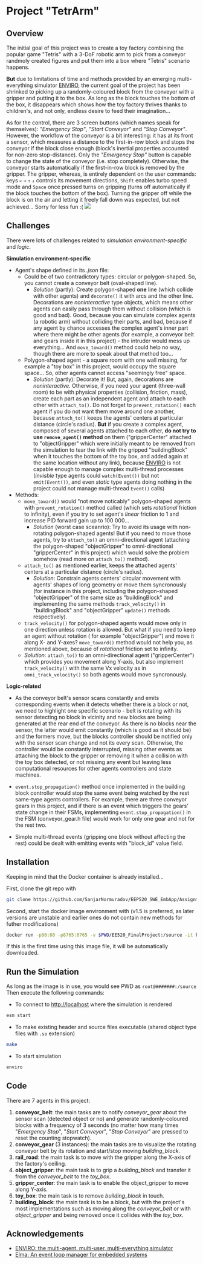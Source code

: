 
# Project "TetrArm"



## Overview
The initial goal of this project was to create a toy factory combining the popular game "Tetris" with a 3-DoF robotic arm to pick from a conveyor randmoly created figures and put them into a box where "Tetris" scenario happens. 

**But** due to limitations of time and methods provided by an emerging multi-everything simulator [ENVIRO](https://github.com/klavinslab/enviro), the current goal of the project has been shrinked to picking up a randomly-coloured block from the conveyor with a gripper and putting it to the box. As long as the block touches the bottom of the box, it disappears which shows how the toy factory thrives thanks to children's, and not only, endless desire to feed their imagination...

As for the control, there are 3 screen buttons (which names speak for themselves): *"Emergency Stop"*, *"Start Conveyor"* and _"Stop Conveyor"_. However, the workflow of the conveyor is a bit interesting: it has at its front a sensor, which measures a distance to the first-in-row block and stops the conveyor if the block close enough (block's inertial properties accounted for non-zero stop-distance). Only the _"Emergency Stop"_ button is capable to change the state of the conveyor (i.e. stop completely). Otherwise, the conveyor starts automatically if the first-in-row block is removed by the gripper. The gripper, whereas, is entirely dependent on the user commands: keys `←` `→` `↑` `↓` controls its movement directions, `Shift` enables turbo speed mode and `Space` once pressed turns on gripping (turns off automatically if the block touches the bottom of the box). Turning the gripper off while the block is on the air and letting it freely fall down was expected, but not achieved... Sorry for less fun :(
![](/ENVIRO_ToyFactory.jpg)

## Challenges
There were lots of challenges related to *simulation environment-specific* and *logic*.

**Simulation environment-specific**

- Agent's shape defined in its _.json_ file:
  - Could be of two contradictory types: circular or polygon-shaped. So, you cannot create a conveyor belt (oval-shaped line). 
    - _Solution_ (partly): Create polygon-shaped __one__ line (which collide with other agents) and `decorate()` it with arcs and the other line. Decorations are _noninteractive_ type objects, which means other agents can easily pass through them without collision (which is good and bad). Good, because you can simulate complex agents (a robotic arm) without colliding their parts, and bad, because if any agent by chance accesses the complex agent's inner part where there might be other agents (for example, a conveyor belt and gears inside it in this project) - the intruder would mess up everything... And `move_toward()` method could help no way, though there are more to speak about that method too...
  - Polygon-shaped agent - a square room with one wall missing, for example a "toy box" in this project, would occupy the square space... So, other agents cannot access "seemingly free" space.
    - _Solution_ (partly): Decorate it! But, again, decorations are _noninteractive_. Otherwise, if you need your agent (three-wall room) to be with physical properties (collision, friction, mass), create each part as an independent agent and attach to each other with `attach_to()`. Do not forget to `prevent_rotation()` each agent if you do not want them move around one another, because `attach_to()` keeps the agents' centers at particular distance (circle's radius). __But__ if you create a complex agent, composed of several agents attached to each other, __do not try to use `remove_agent()` method__ on them ("gripperCenter" attached to "objectGripper" which were initially meant to be removed from the simulation to tear the link with the gripped "buildingBlock" when it touches the bottom of the toy box, and added again at the same location without any link), because [ENVIRO](https://github.com/klavinslab/enviro) is not capable enough to manage complex multi-thread processes (_invisble_ type agents could `watch(Event())` but not `emit(Event())`, and even _static_ type agents doing nothing in the project could not manage multi-thread `Event()` calls)
- Methods:
  - `move_toward()` would "not move noticably" polygon-shaped agents with `prevent_rotation()` method called (which sets _rotational_ friction to infinity), even if you try to set agent's _linear_ friction to 1 and increase PID forward gain up to 100 000...
    - _Solution_ (worst case sceanrio): Try to avoid its usage with non-rotating polygon-shaped agents! But if you need to move those agents, try to `attach_to()` an omni-directional agent (attaching the polygon-shaped "objectGripper" to omni-directional "gripperCenter" in this project) which would solve the problem somehow (read more on `attach_to()` method).
  - `attach_to()` as mentioned earlier, keeps the attached agents' centers at a particular distance (circle's radius). 
    - _Solution_: Constrain agents centers' circular movement with agents' shapes of long geometry or move them syncronously (for instance in this project, including the polygon-shaped "objectGripper" of the same size as "buildingBlock" and implementing the same methods `track_velocity()` in "buildingBlock" and "objectGripper" `update()` methods respectively).
  - `track_velocity()` for polygon-shaped agents would move only in one direction unless rotation is allowed. But what if you need to keep an agent without rotation ( for example "objectGripper") and move it along X- and Y-axes? `move_toward()` method would not help you, as mentioned above, because of _rotational_ friction set to infinity.
   - _Solution_: `attach_to()` to an omni-directional agent ("gripperCenter") which provides you movement along Y-axis, but also implement `track_velocity()` with the same Vx velocity as in `omni_track_velocity()` so both agents would move syncronously.

__Logic-related__

- As the conveyor belt's sensor scans constantly and emits corresponding events when it detects whether there is a block or not, we need to highlight one specific scenario - belt is rotating with its sensor detecting no block in vicinity and new blocks are being generated at the rear end of the conveyor. As there is no blocks near the sensor, the latter would emit constantly (which is good as it should be) and the formers move, but the blocks controller should be notified only with the sensor scan change and not its every scan. Otherwise, the controller would be constantly interrupted, missing other events as attaching the block to the gripper or removing it when a collision with the toy box detected, or not missing any event but leaving less computational resources for other agents controllers and state machines.

- `event.stop_propagation()` method once implemented in the building block controller would stop the same event being watched by the rest same-type agents controllers. For example, there are three conveyor gears in this project, and if there is an event which triggers the gears' state change in their FSMs, implementing `event.stop_propagation()` in the FSM (conveyor_gear.h file) would work for only one gear and not for the rest two.

- Simple multi-thread events (gripping one block without affecting the rest) could be dealt with emitting events with "block_id" value field.
## Installation
Keeping in mind that the Docker container is already installed...

First, clone the git repo with

```bash
git clone https://github.com/SanjarNormuradov/EEP520_SWE_EmbApp/Assignments/Final_Project
```
Second, start the docker image environment with (v1.5 is preferred, as later versions are unstable and earlier ones do not contain new methods for futher modifications)
```bash
docker run -p80:80 -p8765:8765 -v $PWD/EE520_FinalProject:/source -it klavins/enviro:v1.5 bash
```
If this is the first time using this image file, it will be automatically downloaded.
## Run the Simulation
As long as the image is in use, you would see PWD as `root@#######:/source`
Then execute the following commands:

- To connect to [http://localhost](http://localhost/) where the simulation is rendered
```bash
esm start
```
- To make existing header and source files executable (shared object type files with `.so` extension)
```bash
make
```
- To start simulation
```bash
enviro
```
## Code
There are 7 agents in this project:

1. __conveyor_belt__: the main tasks are to notify _conveyor_gear_ about the sensor scan (detected object or no) and generate randomly-coloured blocks with a frequency of 3 seconds (no matter how many times "_Emergency Stop_", "_Start Conveyor_", "_Stop Conveyor_" are pressed to reset the counting stopwatch).
2. __conveyor_gear__ (3 instances): the main tasks are to visualize the rotating conveyor belt by its rotation and start/stop moving _building_block_.
3. __rail_road__: the main task is to move with the gripper along the X-axis of the factory's ceiling.
4. __object_gripper__: the main task is to grip a _building_block_ and transfer it from the _conveyor_belt_ to the _toy_box_.
5. __gripper_center__: the main task is to enable the object_gripper to move along Y-axis.
6. __toy_box__: the main task is to remove _building_block_ in touch.
7. __building_block__: the main task is to be a block, but with the project's most implementations such as moving along the _conveyor_belt_ or with _object_gripper_ and being removed once it collides with the _toy_box_.


## Acknowledgements

 - [ENVIRO: the multi-agent, multi-user, multi-everything simulator](https://github.com/klavinslab/enviro)
 - [Elma: An event loop manager for embedded systems](http://klavinslab.org/elma/)
